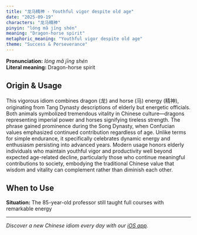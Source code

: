 ```yaml
---
title: "龙马精神 - Youthful vigor despite old age"
date: "2025-09-19"
characters: "龙马精神"
pinyin: "lóng mǎ jīng shén"
meaning: "Dragon-horse spirit"
metaphoric_meaning: "Youthful vigor despite old age"
theme: "Success & Perseverance"
---
```


**Pronunciation:** *lóng mǎ jīng shén*  
**Literal meaning:** Dragon-horse spirit

## Origin & Usage

This vigorous idiom combines dragon (龙) and horse (马) energy (精神), originating from Tang Dynasty descriptions of elderly but energetic officials. Both animals symbolized tremendous vitality in Chinese culture—dragons representing imperial power and horses signifying tireless strength. The phrase gained prominence during the Song Dynasty, when Confucian values emphasized continued contribution regardless of age. Unlike terms for simple endurance, it specifically celebrates dynamic energy and enthusiasm persisting into advanced years. Modern usage honors elderly individuals who maintain youthful vigor and productivity well beyond expected age-related decline, particularly those who continue meaningful contributions to society, embodying the traditional Chinese value that wisdom and vitality can complement rather than diminish each other.

## When to Use

**Situation:** The 85-year-old professor still taught full courses with remarkable energy

---

*Discover a new Chinese idiom every day with our [iOS app](https://apps.apple.com/us/app/daily-chinese-idioms/id6740611324).*
